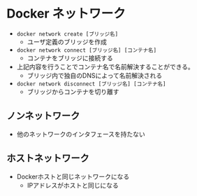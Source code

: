 # Docker ネットワーク

- `docker network create [ブリッジ名]`
  - ユーザ定義のブリッジを作成
- `docker network connect [ブリッジ名] [コンテナ名]`
  - コンテナをブリッジに接続する
- 上記内容を行うことでコンテナ名で名前解決することができる。
  - ブリッジ内で独自のDNSによって名前解決される
- `docker network disconnect [ブリッジ名] [コンテナ名]`
  - ブリッジからコンテナを切り離す

## ノンネットワーク

- 他のネットワークのインタフェースを持たない

## ホストネットワーク

- Dockerホストと同じネットワークになる
  - IPアドレスがホストと同じになる
